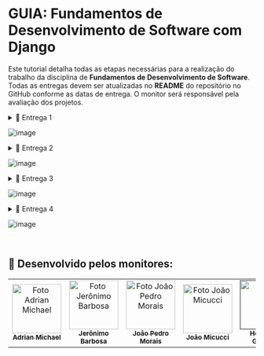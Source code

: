 # GUIA: Fundamentos de Desenvolvimento de Software com Django

Este tutorial detalha todas as etapas necessárias para a realização do trabalho da disciplina de **Fundamentos de Desenvolvimento de Software**. Todas as entregas devem ser atualizadas no **README** do repositório no GitHub conforme as datas de entrega. O monitor será responsável pela avaliação dos projetos.

<details>

<summary>📧 Entrega 1</summary>

# Entrega 01

![image](https://github.com/user-attachments/assets/d550b848-82f4-4b6a-81eb-7f4e15e510b6)


## 📦**Histórias bem definidas e completas (mínimo 08)**
  ###  - Claras, concisas e completas, com cenários de validação (adicionar link para arquivo doc com as histórias ao README).
### - Adicionar **print do quadro e do backlog (JIRA)** ao README.


 ## Ex:
 
 ### 📄 Jira Backlog
![Print Backlog Jira](https://github.com/user-attachments/assets/053e9784-72ee-4fcd-9d69-395b3cf0fe04)


### 📄 Jira Board 
![Print Quadro Jira](https://github.com/user-attachments/assets/7f37841c-bcd7-4eb2-af9e-abc0106f9638)

<p align="center" style="">
  <a href="https://cesar-team-hrq0duwp.atlassian.net/jira/software/c/projects/ASB/boards/2/backlog">
    <img src="https://img.shields.io/badge/jira-ff6000?style=for-the-badge&logo=Jira&logoColor=white"  height="35px"/></a>
</p>

![image](https://github.com/user-attachments/assets/f7cf621d-e434-4f30-b3e9-1d1b95ccafd9)

## 📦**Criação de protótipos de Lo-Fi (Figma)**
### - Criar **sketches e storyboards** para as histórias (mínimo 5), acessíveis através do README.
### - Adicionar **screencast apresentando o protótipo** de baixa fidelidade (incluindo áudio ou legenda) no README.

  ## Ex:

  ### 🎨 Figma 

![Figma](https://github.com/user-attachments/assets/019b7af9-bdce-43d5-a1aa-3a310d1d2545)



<br/>
<p align="center" style="">
<a href="https://www.figma.com/design/pPRKVRNJ43rstlnDNuK3r9/Untitled?node-id=0-1&node-type=CANVAS&t=IIvNMOQc7vPA0prk-0">
  <img src="https://img.shields.io/badge/figma-ff6000?style=for-the-badge&logo=figma&logoColor=white"  height="35px"/></a>
</p>
<br/>


![image](https://github.com/user-attachments/assets/7bc36fcd-7db0-4a91-b20f-93407fbd8968)


<p align="center" style="">
  <a href="https://youtu.be/jZvbiS0Z8AM">
  <img src="https://img.shields.io/badge/screencast-ff6000?style=for-the-badge&logo=youtube&logoColor=white" height="35px"/></a>
</p>

</details>

![image](https://github.com/user-attachments/assets/bec04668-18c6-46ce-9bec-8bb228d20e96)

<details>

<summary>📧 Entrega 2</summary>

# Entrega 02

![image](https://github.com/user-attachments/assets/fb97b27a-d63c-45e9-abec-59b585d6e3bc)


## 📦**Seleção de ao menos 3 histórias para implementar**

### - Criação de sprint no JIRA (Acessível através do README).

## Ex:
### 📄 Jira Backlog
![Print Backlog Jira](https://github.com/user-attachments/assets/85057906-c0a4-4544-834f-07f66729746d)

### 📄 Jira Board 
![Print Quadro Jira](https://github.com/user-attachments/assets/694a7b21-ee47-4f9d-b51c-e31bf16ba9b1)

![image](https://github.com/user-attachments/assets/715bcdcb-dec3-4fa1-98f7-2708389506e2)

## 📦**Ambiente de versionamento atuante**
### - Com commits frequentes (no mínimo semanais, faça os commits direto no main).

## Ex: (Não é preciso colocar essa print no README).
![image](https://github.com/user-attachments/assets/d3795cc8-9dd1-43e5-bd29-5fbfaaf91c8b)

![image](https://github.com/user-attachments/assets/81ae69ab-ee17-438e-a10d-0915a87081eb)

## 📦**Issue/bug tracker atualizado (no GitHub)**
### - Adicionar print da tela ao README.

## Ex:
## 🐛🔍 Issue/Bug Tracker

![image](https://github.com/user-attachments/assets/9516bcc5-283c-434e-b518-353196774b0b)
![image](https://github.com/user-attachments/assets/a9a6dcaf-e122-4736-ac7e-cb0f0ff22347)

![image](https://github.com/user-attachments/assets/0ce9d5a8-9421-43d2-a8d6-3fc5c9c1e317)


## 📦**Deployment das histórias em produção** (Adicionar link e instruções de acesso ao README)

# https://gist.github.com/ricardorac/fe14b4efb1bf9bf24e108283e318bf57

![image](https://github.com/user-attachments/assets/6e695074-92d1-4c57-91e9-744d373d68cd)


## 📦**Programação em Par experimentada** (Se não utilizada, com boa justificativa, relato acessível através do README)

## Ex:
![image](https://github.com/user-attachments/assets/b28e32a2-f411-4450-b8e2-4a322d5a805a)

</details>

![image](https://github.com/user-attachments/assets/30707c11-1b79-4e65-8f0b-fc83c5dc16ca)


<details>

<summary>📧 Entrega 3</summary>

## Entrega 03

![image](https://github.com/user-attachments/assets/fa554c39-0288-48be-8e6b-779b90779916)


## Seleção de mais histórias para implementar (pelo menos 3)
### - Criação de nova sprint no JIRA.

## Ex:
### 📄 Jira Backlog
![Print Backlog Jira](https://github.com/user-attachments/assets/91a2b7e5-a81f-454c-8d60-ee20398dac69)

<br/>
  
### 📄 Jira Board 
![Print Quadro Jira](https://github.com/user-attachments/assets/0f7fec31-2f54-404a-891a-035cfc113a37)

![image](https://github.com/user-attachments/assets/68049e9d-abbd-432d-b638-6609944bac3b)

##  Atualização dos protótipos de Lo-Fi (Sketches e storyboards para as novas histórias)
### - Adicionar novo screencast (ênfase nas novas histórias) ao README.

## Ex:
<p align="center" style="">
  <a href="https://www.youtube.com/watch?v=tqTcS3xTSbQ"> 
<img src="https://img.shields.io/badge/screencast do protótipo LOFI-ff6000?style=for-the-badge&logo=youtube&logoColor=white" height="35px"/></a>
</p>

![image](https://github.com/user-attachments/assets/68049e9d-abbd-432d-b638-6609944bac3b)

## Ambiente de versionamento atuante (Com commits frequentes, no mínimo semanais) 
### ⚠️ Sem necessidade de adicionar esse print ao README!.

## Ex:
![image](https://github.com/user-attachments/assets/9605c8e3-4c5a-42f9-a58c-1b9089e6811c)

![image](https://github.com/user-attachments/assets/68049e9d-abbd-432d-b638-6609944bac3b)

## Deployment das novas histórias

### ⚠️ Adicionar novo screencast (ênfase nas novas histórias) ao README / *A URL TEM que aparecer no screencast*.

## Ex:
<p align="center" style="">
<a href="https://www.youtube.com/watch?v=Yep3uIcMaM0"> 
  <img src="https://img.shields.io/badge/screencast na azure-ff6000?style=for-the-badge&logo=youtube&logoColor=white" height="35px"/></a>
</p>

![image](https://github.com/user-attachments/assets/68049e9d-abbd-432d-b638-6609944bac3b)

## 🐛🔍 Issue/bug tracker atualizado no GitHub, *Adicionar print da tela ao README*

## Ex:
![image](https://github.com/user-attachments/assets/9516bcc5-283c-434e-b518-353196774b0b)
![image](https://github.com/user-attachments/assets/a9a6dcaf-e122-4736-ac7e-cb0f0ff22347)

![image](https://github.com/user-attachments/assets/68049e9d-abbd-432d-b638-6609944bac3b)

## ⚠️ CI/CD com build e deployment automatizado, Pipeline criada no Github.
### - Adicionar screencast (disponível no Youtube) do processo de build e deployment ao README.

## Ex:
<p align="center" style="">
<a href="https://www.youtube.com/watch?v=aEOgIgVU7z0"> 
<img src="https://img.shields.io/badge/screencast do Build-ff6000?style=for-the-badge&logo=youtube&logoColor=white" height="35px"/></a>
</p>

![image](https://github.com/user-attachments/assets/68049e9d-abbd-432d-b638-6609944bac3b)

## ⚠️ Testes de Sistema (E2E) Automatizados 
### - Adicionar screencast (youtube) da execução dos testes ao README

## Ex:
<p align="center" style="">
<a href="https://youtu.be/L7LFcArfGVo"> 
  <img src="https://img.shields.io/badge/screencast testes-BF9056?style=for-the-badge&logo=youtube&logoColor=white" height="35px"/></a>
</p>

![image](https://github.com/user-attachments/assets/68049e9d-abbd-432d-b638-6609944bac3b)

## Atualização sobre o uso da programação em pares
### - Incremente o relato anterior

## Ex: 
![image](https://github.com/user-attachments/assets/b28e32a2-f411-4450-b8e2-4a322d5a805a)

![image](https://github.com/user-attachments/assets/68049e9d-abbd-432d-b638-6609944bac3b)

## Quadro da Sprint 02 atualizado refletindo a entrega

## Ex:
### 📄 Jira Backlog
![Print Backlog Jira](https://github.com/user-attachments/assets/7c94ef5a-b182-4613-8fef-75aed44a6b0c)

<br/>
  
### 📄 Jira Board 
![Print Quadro Jira](https://github.com/user-attachments/assets/60760a78-1569-40a3-9c67-a82c08fae6c1)

<br/>

</details>

![image](https://github.com/user-attachments/assets/a8a68d05-4bbe-42c0-89cc-a6a9b64a4de9)

<details>

<summary>📧 Entrega 4</summary>

# Entrega 04

![image](https://github.com/user-attachments/assets/70a4a106-0310-4979-8b59-45fca5136b09)


## Seleção de mais histórias para implementar (pelo menos 2)
### - Criação de nova sprint no JIRA

![image](https://github.com/user-attachments/assets/a8a68d05-4bbe-42c0-89cc-a6a9b64a4de9)

## Atualização dos protótipos de Lo-Fi (Sketches e storyboards para as novas histórias)
### Adicionar novo screencast (ênfase nas novas histórias) ao README

![image](https://github.com/user-attachments/assets/a8a68d05-4bbe-42c0-89cc-a6a9b64a4de9)

## Ambiente de versionamento atuante
### Com commits frequentes (no mínimo semanais).

![image](https://github.com/user-attachments/assets/a8a68d05-4bbe-42c0-89cc-a6a9b64a4de9)

## Deployment das novas histórias
### Adicionar novo screencast (ênfase nas novas histórias) ao README / *A URL TEM que aparecer no screencast*

![image](https://github.com/user-attachments/assets/a8a68d05-4bbe-42c0-89cc-a6a9b64a4de9)

## Uso do Issue/bug tracker (no GitHub)
### Adicionar print da tela ao README.

![image](https://github.com/user-attachments/assets/a8a68d05-4bbe-42c0-89cc-a6a9b64a4de9)

## Testes de Sistema (E2E) automatizados
### Adicionar screencast (youtube) da execução dos testes ao README.

![image](https://github.com/user-attachments/assets/a8a68d05-4bbe-42c0-89cc-a6a9b64a4de9)

## CI/CD com build e deployment automatizado, Pipeline alterada com adição dos testes automatizados
### Adicionar screencast (youtube) do processo de build (incluindo execução dos testes) e deployment ao README.

![image](https://github.com/user-attachments/assets/a8a68d05-4bbe-42c0-89cc-a6a9b64a4de9)

## Atualização sobre o uso da programação em pares
### Incremente o relato anterior.

![image](https://github.com/user-attachments/assets/a8a68d05-4bbe-42c0-89cc-a6a9b64a4de9)

## Quadro da Sprint 03 atualizado refletindo a entrega
### Adicionar print do quadro da sprint ao README.

![image](https://github.com/user-attachments/assets/a8a68d05-4bbe-42c0-89cc-a6a9b64a4de9)

</details>

![image](https://github.com/user-attachments/assets/a8a68d05-4bbe-42c0-89cc-a6a9b64a4de9)

<br>

## 🤝 Desenvolvido pelos monitores:
<table>
  <tr>
    <td align="center">
      <a href="https://github.com/AdrianMichael5" title="GITHUB ADRIAN MICHAEL">
        <img src="https://avatars.githubusercontent.com/u/144910632?v=4" width="100px;" alt="Foto Adrian Michael"/><br>
        <sub>
          <b>Adrian Michael</b>
        </sub>
      </a>
    </td>
    <td align="center">
      <a href="https://github.com/Jeraross" title="GITHUB Jerônimo Barbosa">
        <img src="https://avatars.githubusercontent.com/u/152320515?v=4" width="100px;" alt="Foto Jerônimo Barbosa"/><br>
        <sub>
          <b>Jerônimo Barbosa</b>
        </sub>
      </a>
    </td>
    <td align="center">
      <a href="https://github.com/Jp-moraiss" title="GITHUB João Pedro Morais">
        <img src="https://avatars.githubusercontent.com/u/164018039?v=4" width="100px;" alt="Foto João Pedro Morais"/><br>
        <sub>
          <b>João Pedro Morais</b>
        </sub>
      </a>
    </td>
    <td align="center">
      <a href="https://github.com/JhMicucci" title="GITHUB João Henrique Micucci">
        <img src="https://avatars.githubusercontent.com/u/167875870?v=4" width="100px;" alt="Foto João Micucci"/><br>
        <sub>
          <b>João Micucci</b>
        </sub>
      </a>
    </td>
    <td align="center">
      <a href="" title="defina o título do link">
        <img src="https://avatars.githubusercontent.com/u/144910632?v=4" width="100px;" alt="Foto"/><br>
        <sub>
          <b>Henrique Gueiros</b>
        </sub>
      </a>
    </td>
    <td align="center">
      <a href="" title="GITHUB Nina França">
        <img src="https://avatars.githubusercontent.com/u/168862762?v=4" width="100px;" alt="Foto Nina França"/><br>
        <sub>
          <b>Nina França</b>
        </sub>
      </a>
    </td>
  </tr>
</table>

</details>
